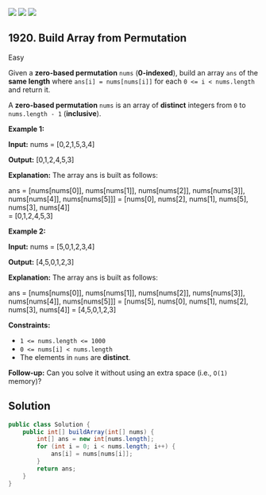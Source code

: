 [![](https://img.shields.io/github/stars/javadev/LeetCode-in-Java?label=Stars&style=flat-square)](https://github.com/javadev/LeetCode-in-Java)
[![](https://img.shields.io/github/forks/javadev/LeetCode-in-Java?label=Fork%20me%20on%20GitHub%20&style=flat-square)](https://github.com/javadev/LeetCode-in-Java/fork)
[![](https://img.shields.io/badge/-LeetCode%20in%20Kotlin-blue?style=flat-square)](https://github.com/javadev/LeetCode-in-Kotlin)

## 1920\. Build Array from Permutation

Easy

Given a **zero-based permutation** `nums` (**0-indexed**), build an array `ans` of the **same length** where `ans[i] = nums[nums[i]]` for each `0 <= i < nums.length` and return it.

A **zero-based permutation** `nums` is an array of **distinct** integers from `0` to `nums.length - 1` (**inclusive**).

**Example 1:**

**Input:** nums = \[0,2,1,5,3,4]

**Output:** \[0,1,2,4,5,3]

**Explanation:** The array ans is built as follows: 

ans = [nums[nums\[0]], nums[nums\[1]], nums[nums\[2]], nums[nums\[3]], nums[nums\[4]], nums[nums\[5]]] 
    = [nums\[0], nums\[2], nums\[1], nums\[5], nums\[3], nums\[4]]    
    = \[0,1,2,4,5,3]

**Example 2:**

**Input:** nums = \[5,0,1,2,3,4]

**Output:** \[4,5,0,1,2,3]

**Explanation:** The array ans is built as follows: 

ans = [nums[nums\[0]], nums[nums\[1]], nums[nums\[2]], nums[nums\[3]], nums[nums\[4]], nums[nums\[5]]] 
    = [nums\[5], nums\[0], nums\[1], nums\[2], nums\[3], nums\[4]] 
    = \[4,5,0,1,2,3]

**Constraints:**

*   `1 <= nums.length <= 1000`
*   `0 <= nums[i] < nums.length`
*   The elements in `nums` are **distinct**.

**Follow-up:** Can you solve it without using an extra space (i.e., `O(1)` memory)?

## Solution

```java
public class Solution {
    public int[] buildArray(int[] nums) {
        int[] ans = new int[nums.length];
        for (int i = 0; i < nums.length; i++) {
            ans[i] = nums[nums[i]];
        }
        return ans;
    }
}
```